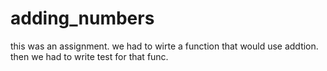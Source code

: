 # adding_numbers

this was an assignment. we had to wirte a function that would use addtion.
then we had to write test for that func.
